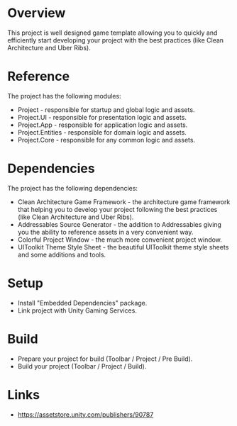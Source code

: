 # Overview
This project is well designed game template allowing you to quickly and efficiently start developing your project with the best practices (like Clean Architecture and Uber Ribs).

# Reference
The project has the following modules:
- Project - responsible for startup and global logic and assets.
- Project.UI - responsible for presentation logic and assets.
- Project.App - responsible for application logic and assets.
- Project.Entities - responsible for domain logic and assets.
- Project.Core - responsible for any common logic and assets.

# Dependencies
The project has the following dependencies:
- Clean Architecture Game Framework - the architecture game framework that helping you to develop your project following the best practices (like Clean Architecture and Uber Ribs).
- Addressables Source Generator - the addition to Addressables giving you the ability to reference assets in a very convenient way.
- Colorful Project Window - the much more convenient project window.
- UIToolkit Theme Style Sheet - the beautiful UIToolkit theme style sheets and some additions and tools.

# Setup
- Install "Embedded Dependencies" package.
- Link project with Unity Gaming Services.

# Build
- Prepare your project for build (Toolbar / Project / Pre Build).
- Build your project (Toolbar / Project / Build).

# Links
- https://assetstore.unity.com/publishers/90787
